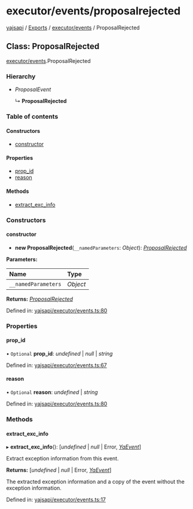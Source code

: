 # executor/events/proposalrejected

[yajsapi](https://github.com/golemfactory/yagna-docs/tree/9699eb3e934dbc2c15063c37bc7a317a2c47fef4/yajsapi/README.md) / [Exports](https://github.com/golemfactory/yagna-docs/tree/9699eb3e934dbc2c15063c37bc7a317a2c47fef4/yajsapi/modules.md) / [executor/events](../yajsapi-2/executor_events.md) / ProposalRejected

## Class: ProposalRejected

[executor/events](../yajsapi-2/executor_events.md).ProposalRejected

### Hierarchy

* _ProposalEvent_

  ↳ **ProposalRejected**

### Table of contents

#### Constructors

* [constructor](executor_events.proposalrejected.md#constructor)

#### Properties

* [prop\_id](executor_events.proposalrejected.md#prop_id)
* [reason](executor_events.proposalrejected.md#reason)

#### Methods

* [extract\_exc\_info](executor_events.proposalrejected.md#extract_exc_info)

### Constructors

#### constructor

+ **new ProposalRejected**\(`__namedParameters`: _Object_\): [_ProposalRejected_](executor_events.proposalrejected.md)

**Parameters:**

| Name | Type |
| :--- | :--- |
| `__namedParameters` | _Object_ |

**Returns:** [_ProposalRejected_](executor_events.proposalrejected.md)

Defined in: [yajsapi/executor/events.ts:80](https://github.com/golemfactory/yajsapi/blob/0a8d8c8/yajsapi/executor/events.ts#L80)

### Properties

#### prop\_id

• `Optional` **prop\_id**: _undefined_ \| _null_ \| _string_

Defined in: [yajsapi/executor/events.ts:67](https://github.com/golemfactory/yajsapi/blob/0a8d8c8/yajsapi/executor/events.ts#L67)

#### reason

• `Optional` **reason**: _undefined_ \| _string_

Defined in: [yajsapi/executor/events.ts:80](https://github.com/golemfactory/yajsapi/blob/0a8d8c8/yajsapi/executor/events.ts#L80)

### Methods

#### extract\_exc\_info

▸ **extract\_exc\_info**\(\): \[_undefined_ \| _null_ \| Error, [_YaEvent_](executor_events.yaevent.md)\]

Extract exception information from this event.

**Returns:** \[_undefined_ \| _null_ \| Error, [_YaEvent_](executor_events.yaevent.md)\]

The extracted exception information and a copy of the event without the exception information.

Defined in: [yajsapi/executor/events.ts:17](https://github.com/golemfactory/yajsapi/blob/0a8d8c8/yajsapi/executor/events.ts#L17)

